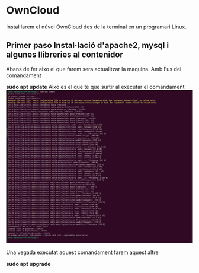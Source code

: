 # OwnCloud
Instal·larem el núvol OwnCloud des de la terminal en un programari Linux.
## Primer paso Instal·lació d'apache2, mysql i algunes llibreries al contenidor
Abans de fer aixo el que farem sera actualitzar la maquina.
Amb l'us del comandament 

**sudo apt update**
Aixo es el que te que surtir al executar el comandament
![SudoaptUpdate](Sudoaptupdate.png)

Una vegada executat aquest comandament farem aquest altre 

**sudo apt upgrade**
